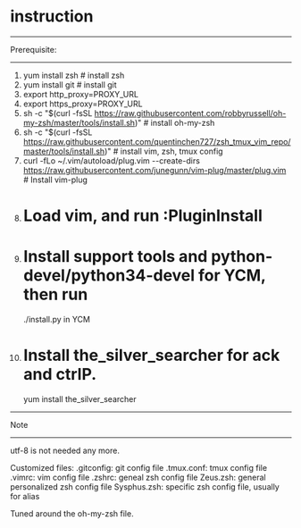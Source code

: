 # instruction
*************
Prerequisite:
*************
1. yum install zsh # install zsh
2. yum install git # install git
3. export http_proxy=PROXY_URL
4. export https_proxy=PROXY_URL
5. sh -c "$(curl -fsSL https://raw.githubusercontent.com/robbyrussell/oh-my-zsh/master/tools/install.sh)" # install oh-my-zsh
6. sh -c "$(curl -fsSL https://raw.githubusercontent.com/quentinchen727/zsh_tmux_vim_repo/master/tools/install.sh)" # install vim, zsh, tmux config
7. curl -fLo ~/.vim/autoload/plug.vim --create-dirs https://raw.githubusercontent.com/junegunn/vim-plug/master/plug.vim # Install vim-plug
8. # Load vim, and run :PluginInstall
9. # Install support tools and python-devel/python34-devel for YCM, then run
    ./install.py in YCM
10. # Install the_silver_searcher for ack and ctrlP.
    yum install the_silver_searcher

**************
Note
**************
utf-8 is not needed any more.

Customized files:
.gitconfig: git config file
.tmux.conf: tmux config file
.vimrc: vim config file
.zshrc: geneal zsh config file
Zeus.zsh: general personalized zsh config file
Sysphus.zsh: specific zsh config file, usually for alias

Tuned around the oh-my-zsh file.
